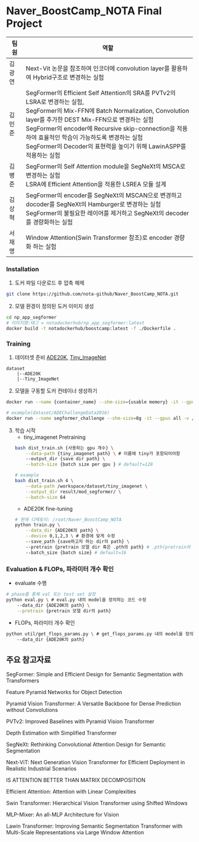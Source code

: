 # Naver_BoostCamp_NOTA Final Project

| 팀원 | 역할 |
| --- | --- |
| 김광연 | Next-Vit 논문을 참조하여 인코더에 convolution layer를 활용하여 Hybrid구조로 변경하는 실험 |
| 김민준 | SegFormer의 Efficient Self Attention의 SRA를 PVTv2의 LSRA로 변경하는 실험,<br>SegFormer의 Mix-FFN에 Batch Normalization, Convolution layer를 추가한 DEST Mix-FFN으로 변경하는 실험<br>SegFormer의 encoder에 Recursive skip-connection을 적용하여 효율적인 학습이 가능하도록 변경하는 실험<br>SegFormer의 Decoder의 표현력을 높이기 위해 LawinASPP를 적용하는 실험 |
| 김병준 | SegFormer의 Self Attention module을 SegNeXt의 MSCA로 변경하는 실험<br>LSRA에 Efficient Attention을 적용한 LSREA 모듈 설계 |
| 김상혁 | SegFormer의 encoder를 SegNeXt의 MSCAN으로 변경하고 docoder를 SegNeXt의 Hamburger로 변경하는 실험<br>SegFormer의 불필요한 레이어를 제거하고 SegNeXt의 decoder를 경량화하는 실험 |
| 서재명 | Window Attention(Swin Transformer 참조)로 encoder 경량화 하는 실험 |

### Installation
1. 도커 파일 다운로드 후 압축 해제

```bash
git clone https://github.com/nota-github/Naver_BoostCamp_NOTA.git
```

2. 모델 환경이 정의된 도커 이미지 생성
```bash
cd np_app_segformer
# 이미지명:태그 = notadockerhub/np_app_segformer:latest
docker build -t notadockerhub/boostcamp:latest -f ./Dockerfile .
```
### Training
1. 데이터셋 준비
[ADE20K](https://groups.csail.mit.edu/vision/datasets/ADE20K/), [Tiny_ImageNet](https://paperswithcode.com/dataset/tiny-imagenet)
```
dataset
    |--ADE20K
    |--Tiny_ImageNet
```

2. 모델을 구동할 도커 컨테이너 생성하기
```bash
docker run --name {container_name} --shm-size={usable memory} -it --gpus all -v /{위 dataset dir의 path}:/root/datasets notadockerhub/boostcamp:latest

# example(dataset/ADEChallengeData2016)
docker run --name segformer_challenge --shm-size=8g -it --gpus all -v /root/dataset/:/root/datasets notadockerhub/boostcamp:latest
```

3. 학습 시작
    - tiny_imagenet Pretraining
    ```bash
    bash dist_train.sh {사용하는 gpu 개수} \
        --data-path {tiny_imagenet path} \ # 이름에 tiny가 포함되어야함
        --output_dir {save dir path} \
        --batch-size {batch size per gpu } # default=128

    # example
    bash dist_train.sh 4 \
        --data-path /workspace/dataset/tiny_imagenet \
        --output_dir result/mod_segformer/ \
        --batch-size 64

    ```
    - ADE20K fine-tuning
    ```bash
    # 현재 디렉토리: /root/Naver_BoostCamp_NOTA
    python train.py \
        --data_dir {ADE20K의 path} \
        --device 0,1,2,3 \ # 환경에 맞게 수정 
        --save_path {save하고자 하는 dir의 path} \ 
        --pretrain {pretrain 모델 dir 혹은 .pth의 path} # .pth(pretrain의 output), dir(huggingface의 모델허브에서 제공하는 형태)
        --batch_size {batch size} # default=16
    ```

### Evaluation & FLOPs, 파라미터 개수 확인
- evaluate 수행

```bash
# phase를 통해 val 또는 test set 설정
python eval.py \ # eval.py 내의 model을 정의하는 코드 수정
    --data_dir {ADE20K의 path} \
    --pretrain {pretrain 모델 dir의 path}
```

- FLOPs, 파라미터 개수 확인

```bash
python util/get_flops_params.py \ # get_flops_params.py 내의 model을 정의하는 코드 수정
    --data_dir {ADE20K의 path}
```

## 주요 참고자료

SegFormer: Simple and Efficient Design for Semantic Segmentation with Transformers

Feature Pyramid Networks for Object Detection

Pyramid Vision Transformer: A Versatile Backbone for Dense Prediction without Convolutions

PVTv2: Improved Baselines with Pyramid Vision Transformer

Depth Estimation with Simplified Transformer

SegNeXt: Rethinking Convolutional Attention Design for Semantic Segmentation

Next-ViT: Next Generation Vision Transformer for Efficient Deployment in Realistic Industrial Scenarios

IS ATTENTION BETTER THAN MATRIX DECOMPOSITION

Efficient Attention: Attention with Linear Complexities

Swin Transformer: Hierarchical Vision Transformer using Shifted Windows

MLP-Mixer: An all-MLP Architecture for Vision

Lawin Transformer: Improving Semantic Segmentation Transformer with Multi-Scale Representations via Large Window Attention

